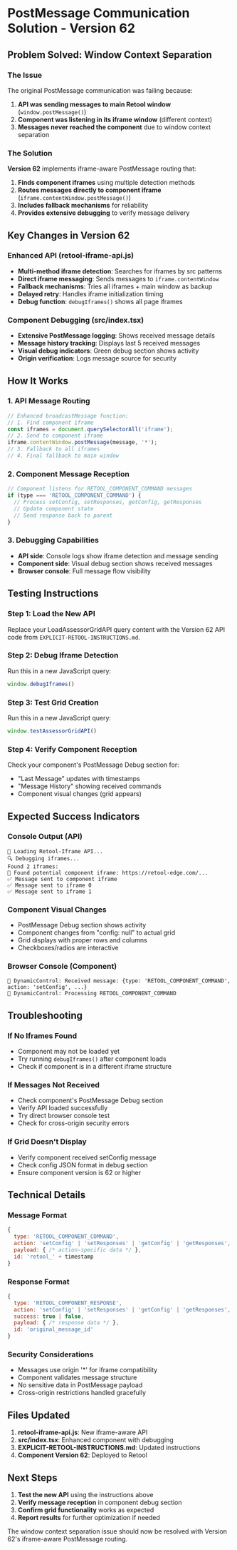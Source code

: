 # PostMessage Communication Solution - Version 62

## Problem Solved: Window Context Separation

### The Issue
The original PostMessage communication was failing because:
1. **API was sending messages to main Retool window** (`window.postMessage()`)
2. **Component was listening in its iframe window** (different context)
3. **Messages never reached the component** due to window context separation

### The Solution
**Version 62** implements iframe-aware PostMessage routing that:
1. **Finds component iframes** using multiple detection methods
2. **Routes messages directly to component iframe** (`iframe.contentWindow.postMessage()`)
3. **Includes fallback mechanisms** for reliability
4. **Provides extensive debugging** to verify message delivery

## Key Changes in Version 62

### Enhanced API (retool-iframe-api.js)
- **Multi-method iframe detection**: Searches for iframes by src patterns
- **Direct iframe messaging**: Sends messages to `iframe.contentWindow`
- **Fallback mechanisms**: Tries all iframes + main window as backup
- **Delayed retry**: Handles iframe initialization timing
- **Debug function**: `debugIframes()` shows all page iframes

### Component Debugging (src/index.tsx)
- **Extensive PostMessage logging**: Shows received message details
- **Message history tracking**: Displays last 5 received messages
- **Visual debug indicators**: Green debug section shows activity
- **Origin verification**: Logs message source for security

## How It Works

### 1. API Message Routing
```javascript
// Enhanced broadcastMessage function:
// 1. Find component iframe
const iframes = document.querySelectorAll('iframe');
// 2. Send to component iframe
iframe.contentWindow.postMessage(message, '*');
// 3. Fallback to all iframes
// 4. Final fallback to main window
```

### 2. Component Message Reception
```javascript
// Component listens for RETOOL_COMPONENT_COMMAND messages
if (type === 'RETOOL_COMPONENT_COMMAND') {
  // Process setConfig, setResponses, getConfig, getResponses
  // Update component state
  // Send response back to parent
}
```

### 3. Debugging Capabilities
- **API side**: Console logs show iframe detection and message sending
- **Component side**: Visual debug section shows received messages
- **Browser console**: Full message flow visibility

## Testing Instructions

### Step 1: Load the New API
Replace your LoadAssessorGridAPI query content with the Version 62 API code from `EXPLICIT-RETOOL-INSTRUCTIONS.md`.

### Step 2: Debug Iframe Detection
Run this in a new JavaScript query:
```javascript
window.debugIframes()
```

### Step 3: Test Grid Creation
Run this in a new JavaScript query:
```javascript
window.testAssessorGridAPI()
```

### Step 4: Verify Component Reception
Check your component's PostMessage Debug section for:
- "Last Message" updates with timestamps
- "Message History" showing received commands
- Component visual changes (grid appears)

## Expected Success Indicators

### Console Output (API)
```
🔧 Loading Retool-Iframe API...
🔍 Debugging iframes...
Found 2 iframes:
🎯 Found potential component iframe: https://retool-edge.com/...
✅ Message sent to component iframe
✅ Message sent to iframe 0
✅ Message sent to iframe 1
```

### Component Visual Changes
- PostMessage Debug section shows activity
- Component changes from "config: null" to actual grid
- Grid displays with proper rows and columns
- Checkboxes/radios are interactive

### Browser Console (Component)
```
🎯 DynamicControl: Received message: {type: 'RETOOL_COMPONENT_COMMAND', action: 'setConfig', ...}
🎯 DynamicControl: Processing RETOOL_COMPONENT_COMMAND
```

## Troubleshooting

### If No Iframes Found
- Component may not be loaded yet
- Try running `debugIframes()` after component loads
- Check if component is in a different iframe structure

### If Messages Not Received
- Check component's PostMessage Debug section
- Verify API loaded successfully
- Try direct browser console test
- Check for cross-origin security errors

### If Grid Doesn't Display
- Verify component received setConfig message
- Check config JSON format in debug section
- Ensure component version is 62 or higher

## Technical Details

### Message Format
```javascript
{
  type: 'RETOOL_COMPONENT_COMMAND',
  action: 'setConfig' | 'setResponses' | 'getConfig' | 'getResponses',
  payload: { /* action-specific data */ },
  id: 'retool_' + timestamp
}
```

### Response Format
```javascript
{
  type: 'RETOOL_COMPONENT_RESPONSE',
  action: 'setConfig' | 'setResponses' | 'getConfig' | 'getResponses',
  success: true | false,
  payload: { /* response data */ },
  id: 'original_message_id'
}
```

### Security Considerations
- Messages use origin '*' for iframe compatibility
- Component validates message structure
- No sensitive data in PostMessage payload
- Cross-origin restrictions handled gracefully

## Files Updated

1. **retool-iframe-api.js**: New iframe-aware API
2. **src/index.tsx**: Enhanced component with debugging
3. **EXPLICIT-RETOOL-INSTRUCTIONS.md**: Updated instructions
4. **Component Version 62**: Deployed to Retool

## Next Steps

1. **Test the new API** using the instructions above
2. **Verify message reception** in component debug section
3. **Confirm grid functionality** works as expected
4. **Report results** for further optimization if needed

The window context separation issue should now be resolved with Version 62's iframe-aware PostMessage routing.
